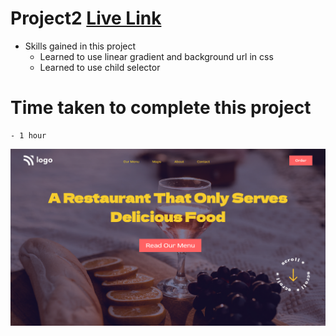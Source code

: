 # Project2 [Live Link](https://live-class-project2.netlify.app)

- Skills gained in this project
    - Learned to use linear gradient and background url in css
    - Learned to use child selector

# Time taken to complete this project
    - 1 hour

![image](./Screenshot%20(3).png)

